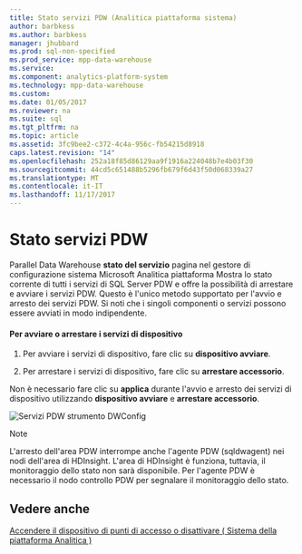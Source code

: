 ```yaml
---
title: Stato servizi PDW (Analitica piattaforma sistema)
author: barbkess
ms.author: barbkess
manager: jhubbard
ms.prod: sql-non-specified
ms.prod_service: mpp-data-warehouse
ms.service: 
ms.component: analytics-platform-system
ms.technology: mpp-data-warehouse
ms.custom: 
ms.date: 01/05/2017
ms.reviewer: na
ms.suite: sql
ms.tgt_pltfrm: na
ms.topic: article
ms.assetid: 3fc9bee2-c372-4c4a-956c-fb54215d8918
caps.latest.revision: "14"
ms.openlocfilehash: 252a18f85d86129aa9f1916a224048b7e4b03f30
ms.sourcegitcommit: 44cd5c651488b5296fb679f6d43f50d068339a27
ms.translationtype: MT
ms.contentlocale: it-IT
ms.lasthandoff: 11/17/2017
---
```

# <a name="pdw-services-status"></a>Stato servizi PDW
Parallel Data Warehouse **stato del servizio** pagina nel gestore di configurazione sistema Microsoft Analitica piattaforma Mostra lo stato corrente di tutti i servizi di SQL Server PDW e offre la possibilità di arrestare e avviare i servizi PDW. Questo è l'unico metodo supportato per l'avvio e arresto dei servizi PDW. Si noti che i singoli componenti o servizi possono essere avviati in modo indipendente.  
  
#### <a name="to-start-or-stop-the-appliance-services"></a>Per avviare o arrestare i servizi di dispositivo  
  
1.  Per avviare i servizi di dispositivo, fare clic su **dispositivo avviare**.  
  
2.  Per arrestare i servizi di dispositivo, fare clic su **arrestare accessorio**.  
  
Non è necessario fare clic su **applica** durante l'avvio e arresto dei servizi di dispositivo utilizzando **dispositivo avviare** e **arrestare accessorio**.  
  
![Servizi PDW strumento DWConfig](./media/pdw-services-status/SQL_Server_PDW_DWConfig_ApplPDWServices.png "SQL_Server_PDW_DWConfig_ApplPDWServices")  
  
> [!NOTE]  
> L'arresto dell'area PDW interrompe anche l'agente PDW (sqldwagent) nei nodi dell'area di HDInsight. L'area di HDInsight è funziona, tuttavia, il monitoraggio dello stato non sarà disponibile. Per l'agente PDW è necessario il nodo controllo PDW per segnalare il monitoraggio dello stato.  
  
## <a name="see-also"></a>Vedere anche  
[Accendere il dispositivo di punti di accesso o disattivare &#40; Sistema della piattaforma Analitica &#41;](power-the-aps-appliance-on-or-off.md)  
  
